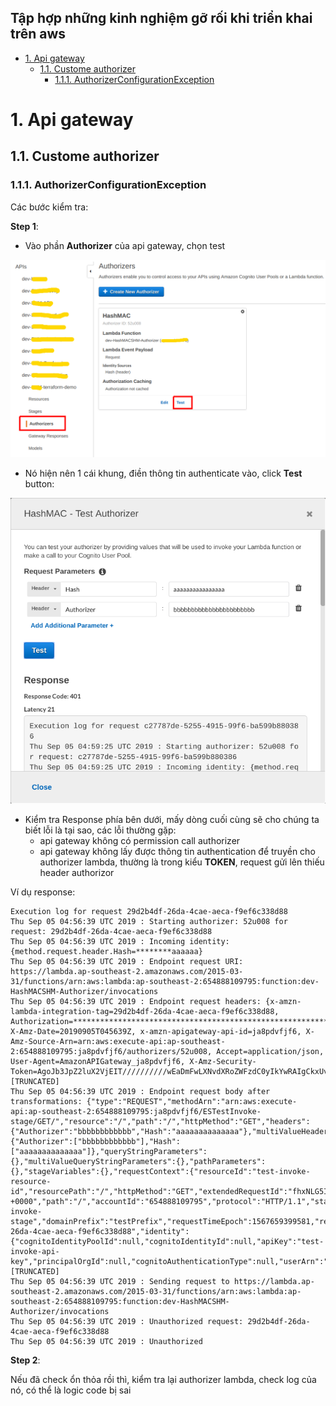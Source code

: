 Tập hợp những kinh nghiệm gỡ rối khi triển khai trên aws
---

- [1. Api gateway](#1-api-gateway)
  - [1.1. Custome authorizer](#11-custome-authorizer)
    - [1.1.1. AuthorizerConfigurationException](#111-authorizerconfigurationexception)

# 1. Api gateway

## 1.1. Custome authorizer

### 1.1.1. AuthorizerConfigurationException

Các bước kiểm tra:

**Step 1**:

- Vào phần **Authorizer** của api gateway, chọn test

![img1](../../images/devops/aws/aws-common-issue-1.png)

- Nó hiện nên 1 cái khung, điền thông tin authenticate vào, click **Test** button:

![img1](../../images/devops/aws/aws-common-issue-2.png)

- Kiểm tra Response phía bên dưới, mấy dòng cuối cùng sẽ cho chúng ta biết lỗi là tại sao, các lỗi thường gặp:
  - api gateway không có permission call authorizer
  - api gateway không lấy được thông tin authentication để truyền cho authorizer lambda, thường là trong kiểu **TOKEN**, request gửi lên thiếu header authorizor

Ví dụ response:

```shell
Execution log for request 29d2b4df-26da-4cae-aeca-f9ef6c338d88
Thu Sep 05 04:56:39 UTC 2019 : Starting authorizer: 52u008 for request: 29d2b4df-26da-4cae-aeca-f9ef6c338d88
Thu Sep 05 04:56:39 UTC 2019 : Incoming identity: {method.request.header.Hash=********aaaaaa}
Thu Sep 05 04:56:39 UTC 2019 : Endpoint request URI: https://lambda.ap-southeast-2.amazonaws.com/2015-03-31/functions/arn:aws:lambda:ap-southeast-2:654888109795:function:dev-HashMACSHM-Authorizer/invocations
Thu Sep 05 04:56:39 UTC 2019 : Endpoint request headers: {x-amzn-lambda-integration-tag=29d2b4df-26da-4cae-aeca-f9ef6c338d88, Authorization=*****************************************************************************************************************************************************************************************************************************************************************************************************************************90bbd8, X-Amz-Date=20190905T045639Z, x-amzn-apigateway-api-id=ja8pdvfjf6, X-Amz-Source-Arn=arn:aws:execute-api:ap-southeast-2:654888109795:ja8pdvfjf6/authorizers/52u008, Accept=application/json, User-Agent=AmazonAPIGateway_ja8pdvfjf6, X-Amz-Security-Token=AgoJb3JpZ2luX2VjEIT//////////wEaDmFwLXNvdXRoZWFzdC0yIkYwRAIgCkxUvmlK4pek5Kf9JdqmC1WAjCXPJxGxnQs/QqUZMTECIADU7x1dxGhWE8ksTe8cteV6L7oed/i0kgbXOMeagp8gKuQDCD0QARoMNzk4Mzc2MTEzODUzIgz2RnLXV0YHF+BRamEqwQPjDfrp6FsFpfLWnKy1AwzgMALKA3qYi0oJMbSCo7ZDDTA+S1UojEzp7cJ0BxIQJUzyWWj7X9jbrwQlhVWjzHg4jXMld/i23tGLcMFz+BhcchHdRu+uu5d9KDrWnIJsTSV0qnv85uOHCelj5O [TRUNCATED]
Thu Sep 05 04:56:39 UTC 2019 : Endpoint request body after transformations: {"type":"REQUEST","methodArn":"arn:aws:execute-api:ap-southeast-2:654888109795:ja8pdvfjf6/ESTestInvoke-stage/GET/","resource":"/","path":"/","httpMethod":"GET","headers":{"Authorizer":"bbbbbbbbbbbb","Hash":"aaaaaaaaaaaaaa"},"multiValueHeaders":{"Authorizer":["bbbbbbbbbbbb"],"Hash":["aaaaaaaaaaaaaa"]},"queryStringParameters":{},"multiValueQueryStringParameters":{},"pathParameters":{},"stageVariables":{},"requestContext":{"resourceId":"test-invoke-resource-id","resourcePath":"/","httpMethod":"GET","extendedRequestId":"fhxNLG5IywMFrSw=","requestTime":"05/Sep/2019:04:56:39 +0000","path":"/","accountId":"654888109795","protocol":"HTTP/1.1","stage":"test-invoke-stage","domainPrefix":"testPrefix","requestTimeEpoch":1567659399581,"requestId":"29d2b4df-26da-4cae-aeca-f9ef6c338d88","identity":{"cognitoIdentityPoolId":null,"cognitoIdentityId":null,"apiKey":"test-invoke-api-key","principalOrgId":null,"cognitoAuthenticationType":null,"userArn":"arn:aws:iam::654888109795:user/an [TRUNCATED]
Thu Sep 05 04:56:39 UTC 2019 : Sending request to https://lambda.ap-southeast-2.amazonaws.com/2015-03-31/functions/arn:aws:lambda:ap-southeast-2:654888109795:function:dev-HashMACSHM-Authorizer/invocations
Thu Sep 05 04:56:39 UTC 2019 : Unauthorized request: 29d2b4df-26da-4cae-aeca-f9ef6c338d88
Thu Sep 05 04:56:39 UTC 2019 : Unauthorized
```

**Step 2**: 

Nếu đã check ổn thỏa rồi thì, kiểm tra lại authorizer lambda, check log của nó, có thể là logic code bị sai